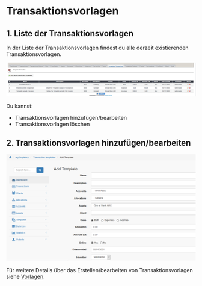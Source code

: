 # Transaktionsvorlagen

## 1. Liste der Transaktionsvorlagen

In der Liste der Transaktionsvorlagen findest du alle derzeit existierenden Transaktionsvorlagen.

![Liste der Transaktionsvorlagen](../../.gitbook/assets/admin_tratemplates.png)

Du kannst:

* Transaktionsvorlagen hinzufügen/bearbeiten
* Transaktionsvorlagen löschen

## 2. Transaktionsvorlagen hinzufügen/bearbeiten

![Transaktionsvorlagen hinzuf&#xFC;gen/bearbeiten](../../.gitbook/assets/templates_tra_1.png)

Für weitere Details über das Erstellen/bearbeiten von Transaktionsvorlagen siehe [Vorlagen](../the-user-side/templates.md).

